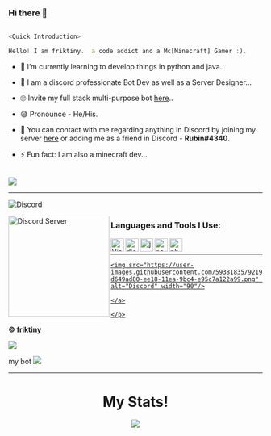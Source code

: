 ### Hi there 👋

<!--
**friktiny/githubreadme** is a ✨ _special_ ✨ repository because its `README.md` (this file) appears on your GitHub profile.
Here are some ideas to get you started:
- 🔭 I’m currently working on [quirme Bot](https://discord.com/oauth2/authorize?client_id=771186869420556350&scope=bot&permissions=8589934591)...
- 🌱 I’m currently learning python ...
- 👯 I’m looking to collaborate on ...
- 🤔 I’m looking for help with Bot ...
- 📫 How to reach me: https://discord.gg/G8xpUbjSFH  ...
- 😄 Pronouns: he/his ...
- ⚡ Fun fact: I am also a minecraft dev ...
-->

```js

<Quick Introduction>

Hello! I am friktiny.  a code addict and a Mc[Minecraft] Gamer :).

```

- 🌱 I’m currently learning to develop things in python and java..

- 💎 I am a discord professionate Bot Dev as well as a Server Designer...

- 🙄 Invite my full stack multi-purpose bot [here](https://discord.com/oauth2/authorize?client_id=771186869420556350&scope=bot&permissions=8589934591)..

- 😅 Pronounce - He/His.

- 👋 You can contact with me regarding anything in Discord by joining my server [here](https://discord.gg/G8xpUbjSFH) or adding me as a friend in Discord - **Rubin#4340**.

- ⚡ Fun fact: I am also a minecraft dev...

<br />

<img src="https://github-readme-stats.vercel.app/api?username=friktiny&&show_icons=true&title_color=ffffff&icon_color=bb2acf&text_color=daf7dc&bg_color=151515">

---
![Discord](https://discord.c99.nl/widget/theme-6/605994817918599179.png)
<a href="https://discord.gg/G8xpUbjSFH">

  <img align="left" alt="Discord Server" width="200px" src="https://cdn.jsdelivr.net/npm/simple-icons@v3/icons/discord.svg" />

</a>

### Languages and Tools I Use:

<img align="left" alt="Visual Studio Code" width="26px" src="https://i.imgur.com/LwSdAlE.png" />

<img align="left" alt="discord.js" width="26px" src="https://i.imgur.com/SI1DZf3.png" />

<img align="left" alt="js" width="26px" src="https://i.imgur.com/3u1wzwE.png" />

<img align="left" alt="node.js" width="26px" src="https://i.imgur.com/tYLFZBh.png" /> 

<img align="left" alt="photoshop" width="26px" src="https://i.imgur.com/OC1RcS5.jpg" /> <br />

---

<p align="center">

<a href="https://discord.gg/G8xpUbjSFH">

    <img src="https://user-images.githubusercontent.com/59381835/92191514-d649ad80-ee18-11ea-9bc4-e95c7a122a99.png" alt="Discord" width="90"/>

    </a>

    </p>



  **© [friktiny](https://github.com/friktiny)**
  
  
  <a href="https://discord.gg/G8xpUbjSFH"><img src="http://invidget.switchblade.xyz/G8xpUbjSFH"/></a>
  
  
  my bot <a href="https://discordbotlist.com/bots/771186869420556350"><img src="https://discordbotlist.com/api/v1/bots/771186869420556350/widget"></a>

---

<h1 align='center'>My Stats!</h1>

<div align ="center">

<img src="https://metrics.lecoq.io/friktiny?base.repositories=0&languages=1&isocalendar=1&followup=1">

</div>
